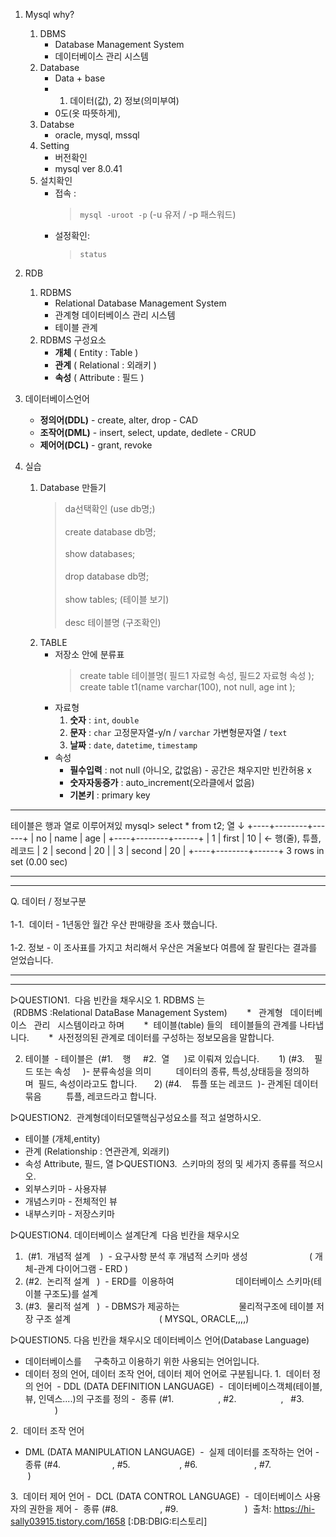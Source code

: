 1. Mysql why?
   1. DBMS
      - Database Management System
      - 데이터베이스 관리 시스템
   2. Database
      - Data + base
      - 1) 데이터(값),  2) 정보(의미부여)
      - 0도(옷 따뜻하게),
   3. Databse
      - oracle, mysql, mssql
   4. Setting
      - 버전확인
      - mysql ver 8.0.41
   5. 설치확인
      - 접속 : 
        > `mysql -uroot -p` (-u 유저 / -p 패스워드)
      - 설정확인:
        > `status`

2. RDB
   1. RDBMS
      - Relational Database Management System
      - 관계형 데이터베이스 관리 시스템
      - 테이블 관계
   2. RDBMS 구성요소
      - **개체** ( Entity : Table )
      - **관계** ( Relational : 외래키 )
      - **속성** ( Attribute : 필드 )
     
3. 데이터베이스언어
   - **정의어(DDL)** - create, alter, drop - CAD
   - **조작어(DML)** - insert, select, update, dedlete - CRUD
   - **제어어(DCL)** - grant, revoke
        
4. 실습
   1. Database 만들기
      > da선택확인 (use db명;)<br></br>
      > create database db명;<br></br>
      > show databases;<br></br>
      > drop database db명;<br></br>
      > show tables; (테이블 보기)<br></br>
      >  desc 테이블명 (구조확인)
   3. TABLE
      - 저장소 안에 분류표
        > create table 테이블명( 필드1 자료형 속성, 필드2 자료형 속성 );
        > create table t1(name varchar(100), not null, age int );
      - 자료형
        1. **숫자** : `int`, `double`
        2. **문자** : `char` 고정문자열-y/n / `varchar` 가변형문자열 / `text`
        3. **날짜** : `date`, `datetime`, `timestamp`
      - 속성
        - **필수입력** : not null (아니오, 값없음) - 공간은 채우지만 빈칸허용 x
        - **숫자자동증가** : auto_increment(오라클에서 없음)
        - **기본키** : primary key
---

테이블은 행과 열로 이루어져있
mysql> select * from t2;
   열
   ↓
+----+--------+------+
| no | name   | age  |
+----+--------+------+
|  1 | first  |   10 |    ←  행(줄), 튜플, 레코드
|  2 | second |   20 |
|  3 | second |   20 |
+----+--------+------+
3 rows in set (0.00 sec)



---
---
Q. 데이터 / 정보구분 <br></br>
1-1.  데이터 - 1년동안 월간 우산 판매량을 조사 했습니다.  <br></br>
1-2.  정보 - 이 조사표를 가지고 처리해서 우산은 겨울보다 여름에 잘 팔린다는 결과를 얻었습니다.




---
---
▷QUESTION1.  다음 빈칸을 채우시오
1. RDBMS 는
     (RDBMS :Relational DataBase Management System) 
      *   관계형   데이터베이스   관리   시스템이라고 하며 
      *  테이블(table) 들의   테이블들의 관계를 나타냅니다. 
      *  사전정의된 관계로 데이터를 구성하는 정보모음을 말합니다.

2. 테이블  - 테이블은  (#1.    행     #2.  열      )로 이뤄져 있습니다.  
     1) (#3.     필드 또는 속성     )- 분류속성을 의미
         데이터의 종류, 특성,상태등을 정의하며  필드, 속성이라고도 합니다. 
     2) (#4.    튜플 또는 레코드  )- 관계된 데이터묶음
         튜플, 레코드라고 합니다.  

▷QUESTION2.  관계형데이터모델핵심구성요소를 적고 설명하시오.
- 테이블 (개체,entity)
- 관계 (Relationship : 연관관계, 외래키)
- 속성 Attribute, 필드, 열
▷QUESTION3.  스키마의 정의 및 세가지 종류를 적으시오.
- 외부스키마 - 사용자뷰
- 개념스키마 - 전체적인 뷰
- 내부스키마 - 저장스키마

▷QUESTION4. 데이터베이스 설계단계  다음 빈칸을 채우시오
1.  (#1.  개념적 설계    )  - 요구사항 분석 후 개념적 스키마 생성 
                       ( 개체-관계 다이어그램 - ERD )   
2. (#2.  논리적 설계   )  - ERD를  이용하여  
                      데이터베이스 스키마(테이블 구조도)를 설계
3. (#3.  물리적 설계   )  - DBMS가 제공하는 
                      물리적구조에 테이블 저장 구조 설계
                                   ( MYSQL, ORACLE,,,,)

▷QUESTION5. 다음 빈칸을 채우시오
데이터베이스 언어(Database Language)
- 데이터베이스를     구축하고 이용하기 위한 사용되는 언어입니다.
- 데이터 정의 언어, 데이터 조작 언어, 데이터 제어 언어로 구분됩니다.
1.  데이터 정의 언어
 - DDL (DATA DEFINITION LANGUAGE) 
-  데이터베이스객체(테이블, 뷰, 인덱스....)의 구조를 정의
-  종류 (#1.                  , #2.                  ,   #3.                    )

2.  데이터 조작 언어
- DML (DATA MANIPULATION LANGUAGE) 
-  실제 데이터를 조작하는 언어
-  종류 (#4.                     , #5.                    , #6.                       , #7.                     )

3.  데이터 제어 언어
-  DCL (DATA CONTROL LANGUAGE) 
-  데이터베이스 사용자의 권한을 제어
-  종류 (#8.                 , #9.                           ) 
출처: https://hi-sally03915.tistory.com/1658 [:DB:DBIG:티스토리]

        
        
        
        
        
